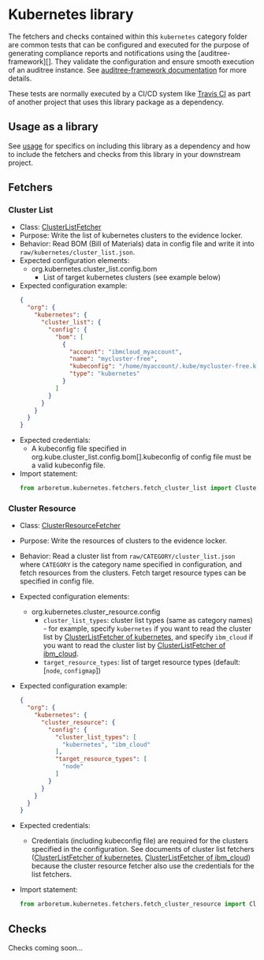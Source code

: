 # Kubernetes library

The fetchers and checks contained within this `kubernetes` category folder are
common tests that can be configured and executed for the purpose of generating
compliance reports and notifications using the [auditree-framework][].  They
validate the configuration and ensure smooth execution of an auditree instance.
See [auditree-framework documentation](https://complianceascode.github.io/auditree-framework/)
for more details.

These tests are normally executed by a CI/CD system like
[Travis CI](https://travis-ci.com/) as part of another project that uses this
library package as a dependency.

## Usage as a library

See [usage][usage] for specifics on including this library as a dependency and
how to include the fetchers and checks from this library in your downstream project.

## Fetchers

### Cluster List

* Class: [ClusterListFetcher][fetch-cluster-list]
* Purpose: Write the list of kubernetes clusters to the evidence locker.
* Behavior: Read BOM (Bill of Materials) data in config file and write it into `raw/kubernetes/cluster_list.json`. 
* Expected configuration elements:
  * org.kubernetes.cluster_list.config.bom
    * List of target kubernetes clusters (see example below)
* Expected configuration example:
   ```json
   {
     "org": {
       "kubernetes": {
         "cluster_list": {
           "config": {
             "bom": [
               {
                 "account": "ibmcloud_myaccount",
                 "name": "mycluster-free",
                 "kubeconfig": "/home/myaccount/.kube/mycluster-free.kubeconfig",
                 "type": "kubernetes"
               }
             ]
           }
         }
       }
     }
   }
   ```
* Expected credentials:
  * A kubeconfig file specified in org.kube.cluster_list.config.bom[].kubeconfig of config file must be a valid kubeconfig file.
* Import statement:
   ```python
   from arboretum.kubernetes.fetchers.fetch_cluster_list import ClusterListFetcher
   ```

### Cluster Resource

* Class: [ClusterResourceFetcher][fetch-cluster-resource]
* Purpose: Write the resources of clusters to the evidence locker.
* Behavior: Read a cluster list from `raw/CATEGORY/cluster_list.json` where `CATEGORY` is the category name specified in configuration, and fetch resources from the clusters.  Fetch target resource types can be specified in config file.
* Expected configuration elements:
  * org.kubernetes.cluster_resource.config
    * `cluster_list_types`: cluster list types (same as category names) - for example, specify `kubernetes` if you want to read the cluster list by [ClusterListFetcher of kubernetes][fetch-cluster-list], and specify `ibm_cloud` if you want to read the cluster list by [ClusterListFetcher of ibm_cloud][fetch-cluster-list-ibmcloud].
    * `target_resource_types`: list of target resource types (default: [`node`, `configmap`])
* Expected configuration example:
   ```json
   {
     "org": {
       "kubernetes": {
         "cluster_resource": {
           "config": {
             "cluster_list_types": [
               "kubernetes", "ibm_cloud"
             ],
             "target_resource_types": [
               "node"
             ]
           }
         }
       }
     }
   }
   ```
* Expected credentials:
  * Credentials (including kubeconfig file) are required for the clusters specified in the configuration.  See documents of cluster list fetchers ([ClusterListFetcher of kubernetes][fetch-cluster-list], [ClusterListFetcher of ibm_cloud][fetch-cluster-list-ibmcloud]) because the cluster resource fetcher also use the credentials for the list fetchers.
* Import statement:

   ```python
   from arboretum.kubernetes.fetchers.fetch_cluster_resource import ClusterResourceFetcher
   ```


## Checks

Checks coming soon...

[usage]: https://github.com/ComplianceAsCode/auditree-arboretum#usage
[fetch-cluster-list]: https://github.com/ComplianceAsCode/auditree-arboretum/blob/main/arboretum/kubernetes/fetchers/fetch_cluster_list.py
[fetch-cluster-list-ibmcloud]: https://github.com/ComplianceAsCode/auditree-arboretum/blob/main/arboretum/ibm_cloud/fetchers/fetch_cluster_list.py
[fetch-cluster-resource]: https://github.com/ComplianceAsCode/auditree-arboretum/blob/main/arboretum/kubernetes/fetchers/fetch_cluster_resource.py
